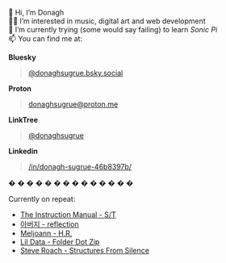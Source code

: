 👋 Hi, I’m Donagh  
:man_technologist: I’m interested in music, digital art and web development  
:musical_note: I’m currently trying (some would say failing) to learn *Sonic Pi*  
📫 You can find me at:

**Bluesky**
>[@donaghsugrue.bsky.social](https://bsky.app/profile/donaghsugrue.bsky.social)

**Proton**
>[donaghsugrue@proton.me](mailto:donaghsugrue@proton.me)

**LinkTree**
>[@donaghsugrue](https://linktr.ee/donaghsugrue)

**Linkedin**
>[/in/donagh-sugrue-46b8397b/](https://www.linkedin.com//in/donagh-sugrue-46b8397b/)
  
� � � � � � � � � � � � � �  
  
Currently on repeat:  
- [The Instruction Manual - S/T](https://miuin.bandcamp.com/album/the-instruction-manual)  
- [아버지 - reflection](https://father.2006.kr/album/reflection)  
- [Meljoann - H.R.](https://boyscoutaudio.bandcamp.com/album/h-r)  
- [Lil Data - Folder Dot Zip](https://lildatapcmusic.bandcamp.com/album/folder-dot-zip)  
- [Steve Roach - Structures From Silence](https://steveroach.bandcamp.com/album/structures-from-silence-30th-anniversary-3cd-remastered-edition)
